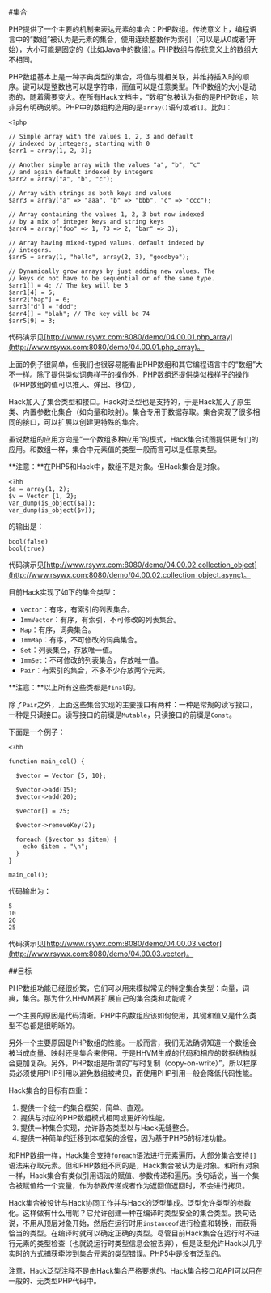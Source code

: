 #集合

PHP提供了一个主要的机制来表达元素的集合：PHP数组。传统意义上，编程语言中的“数组”被认为是元素的集合，使用连续整数作为索引（可以是从0或者1开始），大小可能是固定的（比如Java中的数组）。PHP数组与传统意义上的数组大不相同。

PHP数组基本上是一种字典类型的集合，将值与键相关联，并维持插入时的顺序。键可以是整数也可以是字符串，而值可以是任意类型。PHP数组的大小是动态的，随着需要变大。在所有Hack文档中，“数组”总被认为指的是PHP数组，除非另有明确说明。PHP中的数组构造用的是`array()`语句或者`[]`。比如：

```
<?php

// Simple array with the values 1, 2, 3 and default
// indexed by integers, starting with 0
$arr1 = array(1, 2, 3);

// Another simple array with the values "a", "b", "c"
// and again default indexed by integers
$arr2 = array("a", "b", "c");

// Array with strings as both keys and values
$arr3 = array("a" => "aaa", "b" => "bbb", "c" => "ccc");

// Array containing the values 1, 2, 3 but now indexed
// by a mix of integer keys and string keys
$arr4 = array("foo" => 1, 73 => 2, "bar" => 3);

// Array having mixed-typed values, default indexed by
// integers.
$arr5 = array(1, "hello", array(2, 3), "goodbye");

// Dynamically grow arrays by just adding new values. The
// keys do not have to be sequential or of the same type.
$arr1[] = 4; // The key will be 3
$arr1[4] = 5;
$arr2["bap"] = 6;
$arr3["d"] = "ddd";
$arr4[] = "blah"; // The key will be 74
$arr5[9] = 3;
```
代码演示见[http://www.rsywx.com:8080/demo/04.00.01.php_array](http://www.rsywx.com:8080/demo/04.00.01.php_array)。

上面的例子很简单，但我们也很容易能看出PHP数组和其它编程语言中的“数组”大不一样。除了提供类似词典样子的操作外，PHP数组还提供类似栈样子的操作（PHP数组的值可以推入、弹出、移位）。

Hack加入了集合类型和接口。Hack对泛型也是支持的，于是Hack加入了原生类、内置参数化集合（如向量和映射）。集合专用于数据存取。集合实现了很多相同的接口，可以扩展以创建更特殊的集合。

虽说数组的应用方向是“一个数组多种应用”的模式，Hack集合试图提供更专门的应用。和数组一样，集合中元素值的类型一般而言可以是任意类型。

**注意：**在PHP5和Hack中，数组不是对象。但Hack集合是对象。

```
<?hh
$a = array(1, 2);
$v = Vector {1, 2};
var_dump(is_object($a));
var_dump(is_object($v));
```
的输出是：
```
bool(false)
bool(true)
```
代码演示见[http://www.rsywx.com:8080/demo/04.00.02.collection_object](http://www.rsywx.com:8080/demo/04.00.02.collection_object.async)。

目前Hack实现了如下的集合类型：

* `Vector`：有序，有索引的列表集合。
* `ImmVector`：有序，有索引，不可修改的列表集合。
* `Map`：有序，词典集合。
* `ImmMap`：有序，不可修改的词典集合。
* `Set`：列表集合，存放唯一值。
* `ImmSet`：不可修改的列表集合，存放唯一值。
* `Pair`：有索引的集合，不多不少存放两个元素。

**注意：**以上所有这些类都是`final`的。

除了`Pair`之外，上面这些集合实现的主要接口有两种：一种是常规的读写接口，一种是只读接口。读写接口的前缀是`Mutable`，只读接口的前缀是`Const`。

下面是一个例子：

```
<?hh

function main_col() {

  $vector = Vector {5, 10};

  $vector->add(15);
  $vector->add(20);

  $vector[] = 25;

  $vector->removeKey(2);

  foreach ($vector as $item) {
    echo $item . "\n";
  }
}

main_col();
```
代码输出为：
```
5
10
20
25
```
代码演示见[http://www.rsywx.com:8080/demo/04.00.03.vector](http://www.rsywx.com:8080/demo/04.00.03.vector)。

##目标

PHP数组功能已经很纷繁，它们可以用来模拟常见的特定集合类型：向量，词典，集合。那为什么HHVM要扩展自己的集合类和功能呢？

一个主要的原因是代码清晰。PHP中的数组应该如何使用，其键和值又是什么类型不总都是很明晰的。

另外一个主要原因是PHP数组的性能。一般而言，我们无法确切知道一个数组会被当成向量、映射还是集合来使用。于是HHVM生成的代码和相应的数据结构就会更加复杂。另外，PHP数组是所谓的“写时复制（copy-on-write）”，所以程序员必须使用PHP引用以避免数组被拷贝，而使用PHP引用一般会降低代码性能。

Hack集合的目标有四重：

1. 提供一个统一的集合框架，简单、直观。
2. 提供与对应的PHP数组模式相同或更好的性能。
3. 提供一种集合实现，允许静态类型以与Hack无缝整合。
4. 提供一种简单的迁移到本框架的途径，因为基于PHP5的标准功能。

和PHP数组一样，Hack集合支持`foreach`语法进行元素遍历，大部分集合支持`[]`语法来存取元素。但和PHP数组不同的是，Hack集合被认为是对象。和所有对象一样，Hack集合有类似引用语法的赋值、参数传递和遍历。换句话说，当一个集合被赋值给一个变量，作为参数传递或者作为返回值返回时，不会进行拷贝。

Hack集合被设计与Hack协同工作并与Hack的泛型集成。泛型允许类型的参数化。这样做有什么用呢？它允许创建一种在编译时类型安全的集合类型。换句话说，不用从顶层对象开始，然后在运行时用`instanceof`进行检查和转换，而获得恰当的类型。在编译时就可以确定正确的类型。尽管目前Hack集合在运行时不进行元素的类型检查（也就说运行时类型信息会被丢弃），但是泛型允许Hack以几乎实时的方式捕获牵涉到集合元素的类型错误。PHP5中是没有泛型的。

注意，Hack泛型注释不是由Hack集合严格要求的。Hack集合接口和API可以用在一般的、无类型PHP代码中。